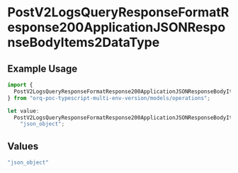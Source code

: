 # PostV2LogsQueryResponseFormatResponse200ApplicationJSONResponseBodyItems2DataType

## Example Usage

```typescript
import {
  PostV2LogsQueryResponseFormatResponse200ApplicationJSONResponseBodyItems2DataType,
} from "orq-poc-typescript-multi-env-version/models/operations";

let value:
  PostV2LogsQueryResponseFormatResponse200ApplicationJSONResponseBodyItems2DataType =
    "json_object";
```

## Values

```typescript
"json_object"
```
